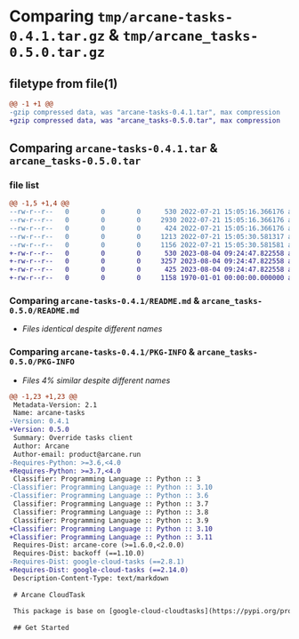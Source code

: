 # Comparing `tmp/arcane-tasks-0.4.1.tar.gz` & `tmp/arcane_tasks-0.5.0.tar.gz`

## filetype from file(1)

```diff
@@ -1 +1 @@
-gzip compressed data, was "arcane-tasks-0.4.1.tar", max compression
+gzip compressed data, was "arcane_tasks-0.5.0.tar", max compression
```

## Comparing `arcane-tasks-0.4.1.tar` & `arcane_tasks-0.5.0.tar`

### file list

```diff
@@ -1,5 +1,4 @@
--rw-r--r--   0        0        0      530 2022-07-21 15:05:16.366176 arcane-tasks-0.4.1/README.md
--rw-r--r--   0        0        0     2930 2022-07-21 15:05:16.366176 arcane-tasks-0.4.1/arcane/tasks.py
--rw-r--r--   0        0        0      424 2022-07-21 15:05:16.366176 arcane-tasks-0.4.1/pyproject.toml
--rw-r--r--   0        0        0     1213 2022-07-21 15:05:30.581317 arcane-tasks-0.4.1/setup.py
--rw-r--r--   0        0        0     1156 2022-07-21 15:05:30.581581 arcane-tasks-0.4.1/PKG-INFO
+-rw-r--r--   0        0        0      530 2023-08-04 09:24:47.822558 arcane_tasks-0.5.0/README.md
+-rw-r--r--   0        0        0     3257 2023-08-04 09:24:47.822558 arcane_tasks-0.5.0/arcane/tasks.py
+-rw-r--r--   0        0        0      425 2023-08-04 09:24:47.822558 arcane_tasks-0.5.0/pyproject.toml
+-rw-r--r--   0        0        0     1158 1970-01-01 00:00:00.000000 arcane_tasks-0.5.0/PKG-INFO
```

### Comparing `arcane-tasks-0.4.1/README.md` & `arcane_tasks-0.5.0/README.md`

 * *Files identical despite different names*

### Comparing `arcane-tasks-0.4.1/PKG-INFO` & `arcane_tasks-0.5.0/PKG-INFO`

 * *Files 4% similar despite different names*

```diff
@@ -1,23 +1,23 @@
 Metadata-Version: 2.1
 Name: arcane-tasks
-Version: 0.4.1
+Version: 0.5.0
 Summary: Override tasks client
 Author: Arcane
 Author-email: product@arcane.run
-Requires-Python: >=3.6,<4.0
+Requires-Python: >=3.7,<4.0
 Classifier: Programming Language :: Python :: 3
-Classifier: Programming Language :: Python :: 3.10
-Classifier: Programming Language :: Python :: 3.6
 Classifier: Programming Language :: Python :: 3.7
 Classifier: Programming Language :: Python :: 3.8
 Classifier: Programming Language :: Python :: 3.9
+Classifier: Programming Language :: Python :: 3.10
+Classifier: Programming Language :: Python :: 3.11
 Requires-Dist: arcane-core (>=1.6.0,<2.0.0)
 Requires-Dist: backoff (==1.10.0)
-Requires-Dist: google-cloud-tasks (==2.8.1)
+Requires-Dist: google-cloud-tasks (==2.14.0)
 Description-Content-Type: text/markdown
 
 # Arcane CloudTask
 
 This package is base on [google-cloud-cloudtasks](https://pypi.org/project/google-cloud-tasks/).
 
 ## Get Started
```

